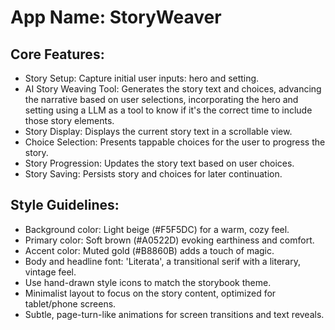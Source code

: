 # **App Name**: StoryWeaver

## Core Features:

- Story Setup: Capture initial user inputs: hero and setting.
- AI Story Weaving Tool: Generates the story text and choices, advancing the narrative based on user selections, incorporating the hero and setting using a LLM as a tool to know if it's the correct time to include those story elements.
- Story Display: Displays the current story text in a scrollable view.
- Choice Selection: Presents tappable choices for the user to progress the story.
- Story Progression: Updates the story text based on user choices.
- Story Saving: Persists story and choices for later continuation.

## Style Guidelines:

- Background color: Light beige (#F5F5DC) for a warm, cozy feel.
- Primary color: Soft brown (#A0522D) evoking earthiness and comfort.
- Accent color: Muted gold (#B8860B) adds a touch of magic.
- Body and headline font: 'Literata', a transitional serif with a literary, vintage feel.
- Use hand-drawn style icons to match the storybook theme.
- Minimalist layout to focus on the story content, optimized for tablet/phone screens.
- Subtle, page-turn-like animations for screen transitions and text reveals.